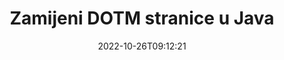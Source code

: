 ---
############################# Static ############################
layout: "auto-gen-merger"
date: 2022-10-26T09:12:21
draft: false
otherformats: dotx epub html mht mhtml odp ods odt one otp ott pdf pps ppsx ppt pptx

############################# Head ############################
head_title: "Zamijeni i razmijeni DOTM stranice u Java"
head_description: "Zamijenite i razmijenite pozicije dviju stranica unutar DOTM datoteke u Java pomoću API-ja za spajanje dokumenata."

############################# Header ############################
title: "Zamijeni DOTM stranice u Java"
description: "Zamijenite DOTM stranice s nekoliko redaka Java koda."
bg_image: "https://cms.admin.containerize.com/templates/aspose/App_Themes/V3/images/bg/header1.png"
bg_overlay: false
button:
    enable: true
    icon: "fas fa-arrow-down"
    label: "Preuzmite besplatnu probnu verziju"
    link: "https://downloads.groupdocs.com/merger/java"

############################# SubMenu ############################
submenu:
    enable: true

    left:
        img_alt: "GroupDocs.Merger for Java"
        image: "https://cms.admin.containerize.com/templates/groupdocs/images/product-logos/90x90-noborder/groupdocs-merger-java.png"
        product: "GroupDocs.Merger"
        platform: "Java"

    middle:
        button:

            # button loop
            - link: "https://apireference.groupdocs.com/merger/java"
              text: "API Referenca"

            # button loop
            - link: "https://github.com/groupdocs-merger"
              text: "Primjeri koda"

            # button loop
            - link: "https://products.groupdocs.app/merger/family"
              text: "Demo snimke uživo"

            # button loop
            - link: "https://purchase.groupdocs.com/pricing/merger/java"
              text: "Cijene"

    right:
        link_download: "https://downloads.groupdocs.com/merger"
        link_learn: "https://docs.groupdocs.com/merger/java"
        link_buy: "https://purchase.groupdocs.com"

############################# About ############################
about:
    enable: true
    title: "O GroupDocs.Merger for Java API-ju"
    content: |
        [GroupDocs.Merger for Java](/hr/merger/java/) nudi jednostavno rješenje za sigurno spajanje i dijeljenje između širokog raspona formata dokumenata uključujući PDF, Microsoft Office (Word, Excel, PowerPoint , OneNote), OpenDocument, HTML, slike i mnoge druge unutar Java aplikacija. Dodavanjem samo nekoliko redaka koda izvedite nekoliko operacija dokumenta kao što su premještanje, uklanjanje, rotacija, zamjena, izdvajanje ili promjena orijentacije stranica unutar dokumenata. API za spajanje dokumenata također podržava pregled stranica dokumenta kao slike za analizu strukture dokumenta, oblikovanja i sadržaja na stranici.
        
        GroupDocs.Merger API pravi je izbor za korporativna rješenja koja trebaju značajke izmjene stranica datoteka. Ovi API-ji dobro su podržani na svim glavnim operativnim sustavima i platformama uključujući J2SE 7.0 (1.7), J2SE 8.0 (1.8), Java 10.

############################# Steps ############################
steps:
    enable: true
    title_left: "Zamijeni DOTM stranice datoteke u Java"
    content_left: |
        [GroupDocs.Merger for Java](/hr/merger/java/) olakšava Java programerima zamjenu stranica unutar DOTM datoteke implementacijom nekoliko jednostavnih koraka .
        
        * Inicijalizirajte **SwapOptions** da odredite brojeve stranica za razmjenu.
        * Stvorite novu instancu **Merger** i proslijedite putanju izvornog dokumenta kao parametar konstruktora.
        * Pozovite **swapPages** i proslijedite objekt **SwapOptions**.
        * Pozovite **Save** i odredite put datoteke za spremanje rezultirajućeg dokumenta.

    title_right: "Zahtjevi sustava"
    content_right: |
        GroupDocs.Merger for Java API-ji podržani su na svim glavnim platformama i operativnim sustavima. Prije izvršavanja koda u nastavku, provjerite imate li sljedeće preduvjete instalirane na vašem sustavu.

        * Operativni sustavi: Microsoft Windows, Linux, MacOS
        * Razvojna okruženja: NetBeans, IntelliJ IDEA, Eclipse
        * Okviri: J2SE 7.0 (1.7), J2SE 8.0 (1.8), Java 10
        * Preuzmite najnoviju verziju GroupDocs.Merger for Java s [Maven](https://repository.groupdocs.com/webapp/#/artifacts/browse/tree/General/repo/com/groupdocs/groupdocs-merger)
         
    code: |
     {{% merger/additional-styles %}}
     {{< merger/code-merger title="Kako zamijeniti DOTM stranice datoteke koristeći Java primjer koda">}}

        ```java    
        // Zamijenite DOTM stranice datoteke koristeći GroupDocs.Merger API
        int pageNumber1 = 6;
        int pageNumber2 = 1;

        // Inicijalizirajte klasu SwapOptions da navedete brojeve stranica za zamjenu
        SwapOptions swapOptions = new SwapOptions(pageNumber2, pageNumber1);

        // Instancirajte spajanje s ulaznim DOTM dokumentom
        Merger merger = new Merger("input.dotm");

        // Pozovite metodu SwapPages i proslijedite joj objekt SwapOptions
        merger.swapPages(swapOptions);
    
        // Pozovite metodu Spremi i proslijedite željenu stazu datoteke za spremanje izlaznog dokumenta
        merger.save("output.dotm");
        ```
     {{< /merger/code-merger >}}

############################# Demos ############################
demos:
    enable: true
    title: "Demonstracije uživo - Zamijenite DOTM stranice datoteka na mreži"
    content: |
       Odmah zamijenite DOTM stranice datoteke tako da posjetite [GroupDocs.Merger Live Demos](https://products.groupdocs.app/splitter/swap-pages/dotm) web mjesto.
       Demo uživo ima sljedeće prednosti.
        
############################# About Formats ############################
about_formats:
    enable: true

############################# More Formats ############################
more_formats:
    enable: true
    title: "Zamijenite stranice drugih formata datoteka"
    content: |
        Java dokumentira API za spajanje i dijeljenje za formate datoteka i slike. Zamijenite neke od popularnih formata datoteka kako je navedeno u nastavku.

############################# Back to top ###############################
back_to_top:
    enable: true
---